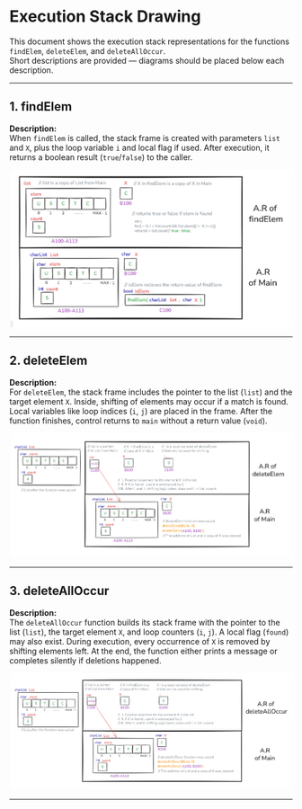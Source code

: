 # Execution Stack Drawing

This document shows the execution stack representations for the functions `findElem`, `deleteElem`, and `deleteAllOccur`.  
Short descriptions are provided — diagrams should be placed below each description.

---

## 1. findElem

**Description:**  
When `findElem` is called, the stack frame is created with parameters `list` and `X`, plus the loop variable `i` and local flag if used. After execution, it returns a boolean result (`true`/`false`) to the caller.  

<p align="center">
  <img src="findElem.png" alt="List Array Version 1" width="500"/>
</p>

---

## 2. deleteElem

**Description:**  
For `deleteElem`, the stack frame includes the pointer to the list (`list`) and the target element `X`. Inside, shifting of elements may occur if a match is found. Local variables like loop indices (`i`, `j`) are placed in the frame. After the function finishes, control returns to `main` without a return value (`void`).  

<p align="center">
  <img src="deleteElem.png" alt="List Array Version 1" width="500"/>
</p>

---

## 3. deleteAllOccur

**Description:**  
The `deleteAllOccur` function builds its stack frame with the pointer to the list (`list`), the target element `X`, and loop counters (`i`, `j`). A local flag (`found`) may also exist. During execution, every occurrence of `X` is removed by shifting elements left. At the end, the function either prints a message or completes silently if deletions happened.  

<p align="center">
  <img src="deleteAllOccur.png" alt="List Array Version 1" width="500"/>
</p>

---
